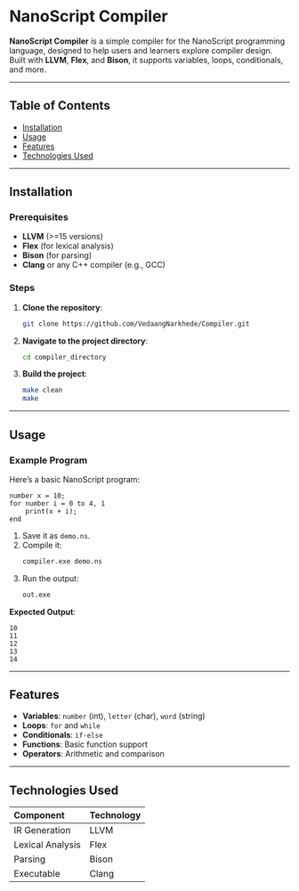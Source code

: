 # NanoScript Compiler

**NanoScript Compiler** is a simple compiler for the NanoScript programming language, designed to help users and learners explore compiler design. Built with **LLVM**, **Flex**, and **Bison**, it supports variables, loops, conditionals, and more.

---

## Table of Contents

- [Installation](#installation)
- [Usage](#usage)
- [Features](#features)
- [Technologies Used](#technologies-used)

---

## Installation

### Prerequisites

- **LLVM** (>=15 versions)
- **Flex** (for lexical analysis)
- **Bison** (for parsing)
- **Clang** or any C++ compiler (e.g., GCC)

### Steps

1. **Clone the repository**:
   ```bash
   git clone https://github.com/VedaangNarkhede/Compiler.git 
   ```
2. **Navigate to the project directory**:
   ```bash
   cd compiler_directory
   ```
3. **Build the project**:
   ```bash
   make clean
   make
   ```

---

## Usage

### Example Program

Here’s a basic NanoScript program:

```nanoscript
number x = 10;
for number i = 0 to 4, 1 
    print(x + i);
end
```

1. Save it as `demo.ns`.
2. Compile it:
   ```bash
   compiler.exe demo.ns
   ```
3. Run the output:
   ```bash
   out.exe
   ```

**Expected Output**:
```
10
11
12
13
14
```

---

## Features

- **Variables**: `number` (int), `letter` (char), `word` (string)
- **Loops**: `for` and `while`
- **Conditionals**: `if-else`
- **Functions**: Basic function support
- **Operators**: Arithmetic and comparison

---

## Technologies Used

| Component         | Technology |
|:------------------|:-----------|
| IR Generation     | LLVM       |
| Lexical Analysis  | Flex       |
| Parsing           | Bison      |
| Executable        | Clang      |
